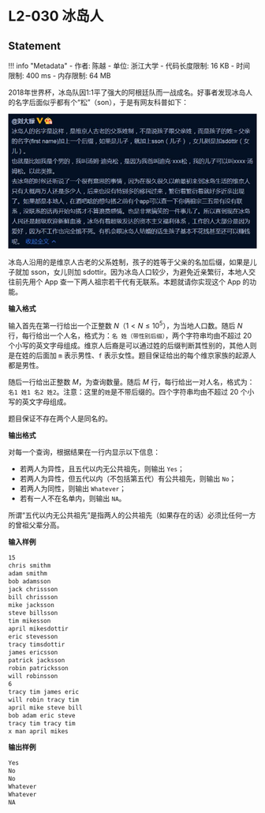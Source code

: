 
# L2-030 冰岛人

## Statement

!!! info "Metadata"
    - 作者: 陈越
    - 单位: 浙江大学
    - 代码长度限制: 16 KB
    - 时间限制: 400 ms
    - 内存限制: 64 MB

2018年世界杯，冰岛队因1:1平了强大的阿根廷队而一战成名。好事者发现冰岛人的名字后面似乎都有个“松”（son），于是有网友科普如下：


![iceland.JPG](./statement-assets/73226e55-2588-4d45-b049-a6e72de90872.JPG)


冰岛人沿用的是维京人古老的父系姓制，孩子的姓等于父亲的名加后缀，如果是儿子就加 sson，女儿则加 sdottir。因为冰岛人口较少，为避免近亲繁衍，本地人交往前先用个 App 查一下两人祖宗若干代有无联系。本题就请你实现这个 App 的功能。

**输入格式**

输入首先在第一行给出一个正整数 $N$（$1 < N \le 10^5$），为当地人口数。随后 $N$ 行，每行给出一个人名，格式为：`名 姓（带性别后缀）`，两个字符串均由不超过 20 个小写的英文字母组成。维京人后裔是可以通过姓的后缀判断其性别的，其他人则是在姓的后面加 `m` 表示男性、`f` 表示女性。题目保证给出的每个维京家族的起源人都是男性。

随后一行给出正整数 $M$，为查询数量。随后 $M$ 行，每行给出一对人名，格式为：`名1 姓1 名2 姓2`。注意：这里的`姓`是不带后缀的。四个字符串均由不超过 20 个小写的英文字母组成。

题目保证不存在两个人是同名的。

**输出格式**

对每一个查询，根据结果在一行内显示以下信息：

- 若两人为异性，且五代以内无公共祖先，则输出 `Yes`；
- 若两人为异性，但五代以内（不包括第五代）有公共祖先，则输出 `No`；
- 若两人为同性，则输出 `Whatever`；
- 若有一人不在名单内，则输出 `NA`。

所谓“五代以内无公共祖先”是指两人的公共祖先（如果存在的话）必须比任何一方的曾祖父辈分高。

**输入样例**
```plaintext
15
chris smithm
adam smithm
bob adamsson
jack chrissson
bill chrissson
mike jacksson
steve billsson
tim mikesson
april mikesdottir
eric stevesson
tracy timsdottir
james ericsson
patrick jacksson
robin patricksson
will robinsson
6
tracy tim james eric
will robin tracy tim
april mike steve bill
bob adam eric steve
tracy tim tracy tim
x man april mikes
```

**输出样例**
```plaintext
Yes
No
No
Whatever
Whatever
NA
```

